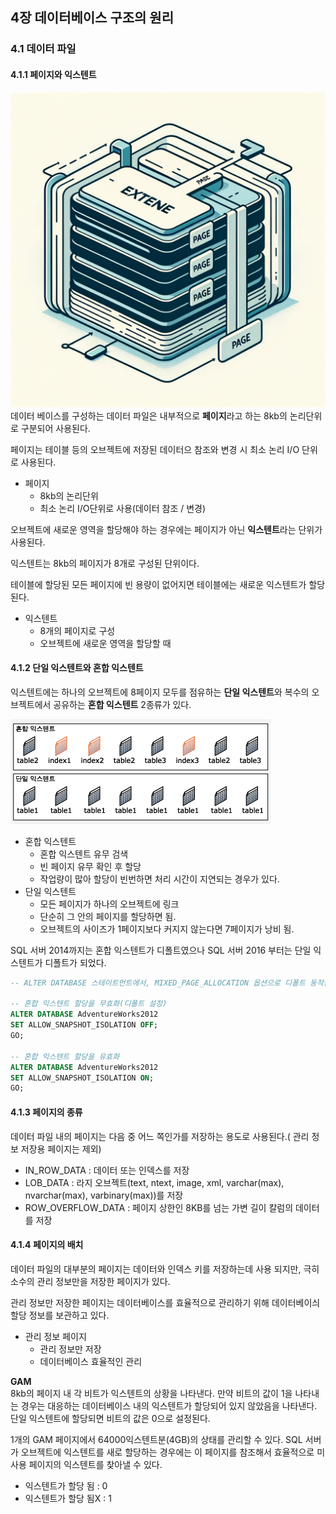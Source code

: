 ## 4장 데이터베이스 구조의 원리

### 4.1 데이터 파일

#### 4.1.1 페이지와 익스텐트

![Alt text](image.png)
데이터 베이스를 구성하는 데이터 파일은 내부적으로 **페이지**라고 하는 8kb의 논리단위로 구분되어 사용된다.

페이지는 테이블 등의 오브젝트에 저장된 데이터으 참조와 변경 시 최소 논리 I/O 단위로 사용된다.

- 페이지
  - 8kb의 논리단위
  - 최소 논리 I/O단위로 사용(데이터 참조 / 변경)

오브젝트에 새로운 영역을 할당해야 하는 경우에는 페이지가 아닌 **익스텐트**라는 단위가 사용된다.

익스텐트는 8kb의 페이지가 8개로 구성된 단위이다.

테이블에 할당된 모든 페이지에 빈 용량이 없어지면 테이블에는 새로운 익스텐트가 할당된다.

- 익스텐트
  - 8개의 페이지로 구성
  - 오브젝트에 새로운 영역을 할당할 때

#### 4.1.2 단일 익스텐트와 혼합 익스텐트

익스텐트에는 하나의 오브젝트에 8페이지 모두를 점유하는 **단일 익스텐트**와 복수의 오브젝트에서 공유하는 **혼합 익스텐트** 2종류가 있다.

![Alt text](image-1.png)

- 혼합 익스텐트
  - 혼합 익스텐트 유무 검색
  - 빈 페이지 유무 확인 후 할당
  - 작업량이 많아 할당이 빈번하면 처리 시간이 지연되는 경우가 있다.
- 단일 익스텐트
  - 모든 페이지가 하나의 오브젝트에 링크
  - 단순히 그 안의 페이지를 할당하면 됨.
  - 오브젝트의 사이즈가 1페이지보다 커지지 않는다면 7페이지가 낭비 됨.

SQL 서버 2014까지는 혼합 익스텐트가 디폴트였으나 SQL 서버 2016 부터는 단일 익스텐트가 디폴트가 되었다.

```SQL
-- ALTER DATABASE 스테이트먼트에서, MIXED_PAGE_ALLOCATION 옵션으로 디폴트 동작을 변경 할 수 있다.

-- 혼합 익스텐트 할당을 무효화(디폴트 설정)
ALTER DATABASE AdventureWorks2012
SET ALLOW_SNAPSHOT_ISOLATION OFF;
GO;

-- 혼합 익스텐트 할당을 유효화
ALTER DATABASE AdventureWorks2012
SET ALLOW_SNAPSHOT_ISOLATION ON;
GO;
```

#### 4.1.3 페이지의 종류

데이터 파일 내의 페이지는 다음 중 어느 쪽인가를 저장하는 용도로 사용된다.( 관리 정보 저장용 페이지는 제외)

- IN_ROW_DATA : 데이터 또는 인덱스를 저장
- LOB_DATA : 라지 오브젝트(text, ntext, image, xml, varchar(max), nvarchar(max), varbinary(max))를 저장
- ROW_OVERFLOW_DATA : 페이지 상한인 8KB를 넘는 가변 길이 칼럼의 데이터를 저장

#### 4.1.4 페이지의 배치

데이터 파일의 대부분의 페이지는 데이터와 인덱스 키를 저장하는데 사용 되지만, 극히 소수의 관리 정보만을 저장한 페이지가 있다.

관리 정보만 저장한 페이지는 데이터베이스를 효율적으로 관리하기 위해 데이터베이싀 할당 정보를 보관하고 있다.

- 관리 정보 페이지
  - 관리 정보만 저장
  - 데이터베이스 효율적인 관리

**GAM**</br>
8kb의 페이지 내 각 비트가 익스텐트의 상황을 나타낸다. 만약 비트의 값이 1을 나타내는 경우는 대응하는 데이터베이스 내의 익스텐트가 할당되어 있지 않았음을 나타낸다. 단일 익스텐트에 할당되면 비트의 값은 0으로 설정된다.

1개의 GAM 페이지에서 64000익스텐트분(4GB)의 상태를 관리할 수 있다. SQL 서버가 오브젝트에 익스텐트를 새로 할당하는 경우에는 이 페이지를 참조해서 효율적으로 미사용 페이지의 익스텐트를 찾아낼 수 있다.

- 익스텐트가 할당 됨 : 0
- 익스텐트가 할당 됨X : 1
